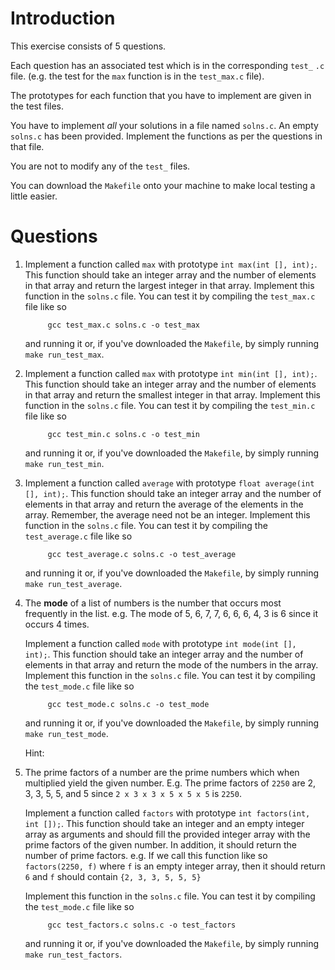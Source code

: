 # Introduction
This exercise consists of 5 questions. 

Each question has an associated test which is in the corresponding
`test_` `.c` file. (e.g. the test for the `max` function is in the
`test_max.c` file).

The prototypes for each function that you have to implement are given
in the test files. 

You have to implement *all* your solutions in a file named
`solns.c`. An empty `solns.c` has been provided. Implement the
functions as per the questions in that file. 

You are not to modify any of the `test_` files. 

You can download the `Makefile` onto your machine to make local
testing a little easier.


# Questions

1. Implement a function called `max` with prototype `int max(int [],
   int);`. This function should take an integer array and the number
   of elements in that array and return the largest integer in that
   array. Implement this function in the `solns.c` file. You can test
   it by compiling the `test_max.c` file like so 
       
            gcc test_max.c solns.c -o test_max
            
   and running it or, if you've downloaded the `Makefile`, by simply
   running `make run_test_max`.

1. Implement a function called `max` with prototype `int min(int [],
   int);`. This function should take an integer array and the number
   of elements in that array and return the smallest integer in that
   array. Implement this function in the `solns.c` file. You can test
   it by compiling the `test_min.c` file like so 
       
            gcc test_min.c solns.c -o test_min
            
   and running it or, if you've downloaded the `Makefile`, by simply
   running `make run_test_min`.


1. Implement a function called `average` with prototype `float
   average(int [], int);`. This function should take an integer array
   and the number of elements in that array and return the average of
   the elements in the array. Remember, the average need not be an
   integer. Implement this function in the `solns.c` file. You can
   test it by compiling the `test_average.c` file like so
       
            gcc test_average.c solns.c -o test_average
            
   and running it or, if you've downloaded the `Makefile`, by simply
   running `make run_test_average`.

1. The **mode** of a list of numbers is the number that occurs most
   frequently in the list. e.g. The mode of 5, 6, 7, 7, 6, 6, 6, 4, 3
   is 6 since it occurs 4 times. 

   Implement a function called `mode` with prototype `int mode(int
   [], int);`. This function should take an integer array and the
   number of elements in that array and return the mode of the
   numbers in the array. Implement this function in the `solns.c`
   file. You can test it by compiling the `test_mode.c` file like
   so
       
            gcc test_mode.c solns.c -o test_mode
            
   and running it or, if you've downloaded the `Makefile`, by simply
   running `make run_test_mode`.
   
   Hint: 
   
1. The prime factors of a number are the prime numbers which when
   multiplied yield the given number. E.g. The prime factors of `2250`
   are 2, 3, 3, 5, 5, and 5 since `2 x 3 x 3 x 5 x 5 x 5` is `2250`. 

   Implement a function called `factors` with prototype `int
   factors(int, int []);`. This function should take an integer and an
   empty integer array as arguments and should fill the provided
   integer array with the prime factors of the given number. In
   addition, it should return the number of prime factors.  e.g. 
   If we call this function like so `factors(2250, f)` where `f` is an
   empty integer array, then it should return `6` and `f` should contain
   `{2, 3, 3, 5, 5, 5}`
   
   Implement this function in the `solns.c` file. You can test it by
   compiling the `test_mode.c` file like so
       
            gcc test_factors.c solns.c -o test_factors
            
   and running it or, if you've downloaded the `Makefile`, by simply
   running `make run_test_factors`.
   
   


   



   


   




